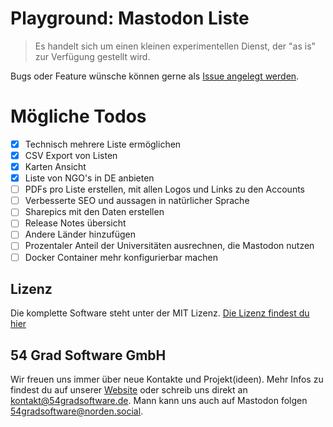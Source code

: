 # Playground: Mastodon Liste

> Es handelt sich um einen kleinen experimentellen Dienst, der "as is" zur Verfügung gestellt wird.

Bugs oder Feature wünsche können gerne als [Issue angelegt werden](https://github.com/54GradSoftware/playground_mastodon_hochschul_liste/issues/new).

# Mögliche Todos
- [x] Technisch mehrere Liste ermöglichen
- [x] CSV Export von Listen
- [x] Karten Ansicht
- [x] Liste von NGO's in DE anbieten
- [ ] PDFs pro Liste erstellen, mit allen Logos und Links zu den Accounts
- [ ] Verbesserte SEO und aussagen in natürlicher Sprache 
- [ ] Sharepics mit den Daten erstellen
- [ ] Release Notes übersicht
- [ ] Andere Länder hinzufügen
- [ ] Prozentaler Anteil der Universitäten ausrechnen, die Mastodon nutzen
- [ ] Docker Container mehr konfigurierbar machen

## Lizenz
Die komplette Software steht unter der MIT Lizenz. [Die Lizenz findest du hier](/LICENSE)

## 54 Grad Software GmbH
Wir freuen uns immer über neue Kontakte und Projekt(ideen). Mehr Infos zu findest du auf unserer [Website](https://www.54gradsoftware.de/) oder schreib uns direkt an kontakt@54gradsoftware.de. Mann kann uns auch auf Mastodon folgen [54gradsoftware@norden.social](https://norden.social/@54gradsoftware).
